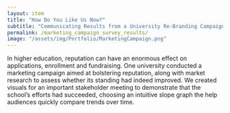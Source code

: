 ```yaml
---
layout: item
title: "How Do You Like Us Now?" 
subtitle: "Communicating Results from a University Re-Branding Campaign"
permalink: /marketing_campaign_survey_results/
image: "/assets/img/Portfolio/MarketingCampaign.png"
---
```

In higher education, reputation can have an enormous effect on applications, enrollment and fundraising. One university conducted a marketing campaign aimed at bolstering reputation, along with market research to assess whether its standing had indeed improved. We created visuals for an important stakeholder meeting to demonstrate that the school’s efforts had succeeded, choosing an intuitive slope graph the help audiences quickly compare trends over time.

